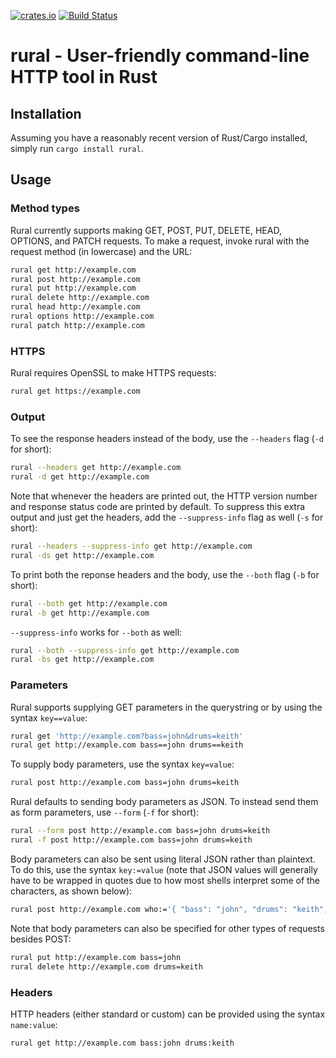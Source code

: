 [![crates.io](https://img.shields.io/crates/v/rural.svg)](https://crates.io/crates/rural) [![Build Status](https://travis-ci.org/saghm/rural.svg)](https://travis-ci.org/saghm/rural)

# rural - User-friendly command-line HTTP tool in Rust

## Installation

Assuming you have a reasonably recent version of Rust/Cargo installed, simply run `cargo install rural`.

## Usage

### Method types

Rural currently supports making GET, POST, PUT, DELETE, HEAD, OPTIONS, and PATCH requests. To make a request, invoke rural with the request method (in lowercase) and the URL:

```sh
rural get http://example.com
rural post http://example.com
rural put http://example.com
rural delete http://example.com
rural head http://example.com
rural options http://example.com
rural patch http://example.com
```

### HTTPS

Rural requires OpenSSL to make HTTPS requests:

```sh
rural get https://example.com
```

### Output

To see the response headers instead of the body, use the `--headers` flag (`-d` for short):

```sh
rural --headers get http://example.com
rural -d get http://example.com
```

Note that whenever the headers are printed out, the HTTP version number and response status code are printed by default. To suppress this extra output and just get the headers, add the `--suppress-info` flag as well (`-s` for short):

```sh
rural --headers --suppress-info get http://example.com
rural -ds get http://example.com
```

To print both the reponse headers and the body, use the `--both` flag (`-b` for short):

```sh
rural --both get http://example.com
rural -b get http://example.com
```

`--suppress-info` works for `--both` as well:

```sh
rural --both --suppress-info get http://example.com
rural -bs get http://example.com
```

### Parameters

Rural supports supplying GET parameters in the querystring or by using the syntax `key==value`:

```sh
rural get 'http://example.com?bass=john&drums=keith'
rural get http://example.com bass==john drums==keith
```

To supply body parameters, use the syntax `key=value`:

```sh
rural post http://example.com bass=john drums=keith
```

Rural defaults to sending body parameters as JSON. To instead send them as form parameters, use `--form` (`-f` for short):

```sh
rural --form post http://example.com bass=john drums=keith
rural -f post http://example.com bass=john drums=keith
```

Body parameters can also be sent using literal JSON rather than plaintext. To do this, use the syntax `key:=value` (note that JSON values will generally have to be wrapped in quotes due to how most shells interpret some of the characters, as shown below):

```sh
rural post http://example.com who:='{ "bass": "john", "drums": "keith", "others": ["pete", "roger"] }'
```

Note that body parameters can also be specified for other types of requests besides POST:

```sh
rural put http://example.com bass=john
rural delete http://example.com drums=keith
```

### Headers

HTTP headers (either standard or custom) can be provided using the syntax `name:value`:

```sh
rural get http://example.com bass:john drums:keith
```

